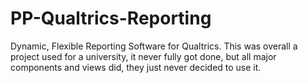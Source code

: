 # PP-Qualtrics-Reporting
Dynamic, Flexible Reporting Software for Qualtrics. This was overall a project used for a university, it never fully got done, but all major components and views did, they just never decided to use it.
